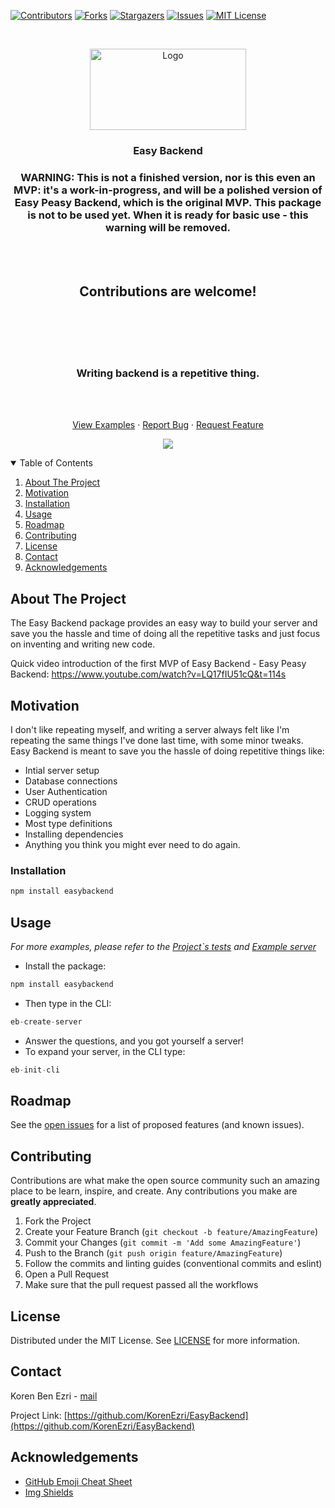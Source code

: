 [![Contributors][contributors-shield]][contributors-url]
[![Forks][forks-shield]][forks-url]
[![Stargazers][stars-shield]][stars-url]
[![Issues][issues-shield]][issues-url]
[![MIT License][license-shield]][license-url]

<br />
<p align="center">
  <a href="https://github.com/KorenEzri/EasyBackend">
    <img src="https://github.com/KorenEzri/EasyBackend/blob/main/logo2.png?raw=true" alt="Logo" width="250" height="130">
  </a>

  <h3 align="center">Easy Backend</h3>

  <h3 align="center">WARNING: This is not a finished version, nor is this even an MVP: it's a work-in-progress, and will be a polished version of Easy Peasy Backend, which is the original MVP. This package is not to be used yet. When it is ready for basic use - this warning will be removed.</h2>
      <br />
    <br />
    <h2 align="center">Contributions are welcome!</h2>
        <br />
    <br />
        <br />
    <br />
  <p align="center">
    <h3 align="center">Writing backend is a repetitive thing.</h3>
    <br />
    <br />
    <p align="center">
    <a href="https://github.com/KorenEzri/EasyBackend/blob/master/__tests__/middleware.test.ts">View Examples</a>
    ·
    <a href="https://github.com/KorenEzri/EasyBackend/issues">Report Bug</a>
    ·
    <a href="https://github.com/KorenEzri/EasyBackend/issues">Request Feature</a>
  </p>
  </p>
</p>
<p align="center">
  <img src="https://github.com/KorenEzri/EasyBackend/blob/main/logo.PNG?raw=true"/>
</p>

<details open="open">
  <summary>Table of Contents</summary>
  <ol>
    <li>
      <a href="#about-the-project">About The Project</a>
    </li>
      <li>
      <a href="#motivation">Motivation</a>
    </li>
    <li><a href="#installation">Installation</a></li>
    <li><a href="#usage">Usage</a></li>
    <li><a href="#roadmap">Roadmap</a></li>
    <li><a href="#contributing">Contributing</a></li>
    <li><a href="#license">License</a></li>
    <li><a href="#contact">Contact</a></li>
    <li><a href="#acknowledgements">Acknowledgements</a></li>
    
  </ol>
</details>

## About The Project

The Easy Backend package provides an easy way to build your server and save you the hassle and time of doing all the repetitive tasks and just focus on inventing and writing new code.

Quick video introduction of the first MVP of Easy Backend - Easy Peasy Backend: https://www.youtube.com/watch?v=LQ17fIU51cQ&t=114s

## Motivation

I don't like repeating myself, and writing a server always felt like I'm repeating the same things I've done last time, with some minor tweaks.
Easy Backend is meant to save you the hassle of doing repetitive things like:

* Intial server setup
* Database connections
* User Authentication
* CRUD operations
* Logging system
* Most type definitions 
* Installing dependencies
* Anything you think you might ever need to do again.

### Installation

```sh
npm install easybackend
```

## Usage

_For more examples, please refer to the [Project`s tests](https://github.com/KorenEzri/EasyBackend/blob/master/__tests__/middleware.test.ts) and [Example server](https://github.com/ShaharEli/requestFieldsSelector/blob/master/example)_

- Install the package: 

```js
npm install easybackend
```

- Then type in the CLI:

```js
eb-create-server
```

- Answer the questions, and you got yourself a server!
- To expand your server, in the CLI type:

```js
eb-init-cli
```

## Roadmap

See the [open issues](https://github.com/KorenEzri/EasyBackend/issues) for a list of proposed features (and known issues).

<!-- CONTRIBUTING -->

## Contributing

Contributions are what make the open source community such an amazing place to be learn, inspire, and create. Any contributions you make are **greatly appreciated**.

1. Fork the Project
2. Create your Feature Branch (`git checkout -b feature/AmazingFeature`)
3. Commit your Changes (`git commit -m 'Add some AmazingFeature'`)
4. Push to the Branch (`git push origin feature/AmazingFeature`)
5. Follow the commits and linting guides (conventional commits and eslint)
6. Open a Pull Request
7. Make sure that the pull request passed all the workflows

## License

Distributed under the MIT License. See [LICENSE](https://github.com/othneildrew/Best-README-Template/blob/master/LICENSE.txt) for more information.

<!-- CONTACT -->

## Contact

Koren Ben Ezri - [mail](korencrimson@gmail.com)

Project Link: [https://github.com/KorenEzri/EasyBackend](https://github.com/KorenEzri/EasyBackend)

<!-- ACKNOWLEDGEMENTS -->

## Acknowledgements

- [GitHub Emoji Cheat Sheet](https://www.webpagefx.com/tools/emoji-cheat-sheet)
- [Img Shields](https://shields.io)

[contributors-shield]: https://img.shields.io/github/contributors/KorenEzri/EasyBackend.svg?style=for-the-badge
[contributors-url]: https://github.com/KorenEzri/EasyBackend/graphs/contributors
[forks-shield]: https://img.shields.io/github/forks/KorenEzri/EasyBackend.svg?style=for-the-badge
[forks-url]: https://github.com/KorenEzri/EasyBackend/network/members
[stars-shield]: https://img.shields.io/github/stars/KorenEzri/EasyBackend.svg?style=for-the-badge
[stars-url]: https://github.com/KorenEzri/EasyBackend/stargazers
[issues-shield]: https://img.shields.io/github/issues/KorenEzri/EasyBackend.svg?style=for-the-badge
[issues-url]: https://github.com/KorenEzri/EasyBackend/issues
[license-shield]: https://img.shields.io/github/license/othneildrew/Best-README-Template.svg?style=for-the-badge
[license-url]: https://github.com/othneildrew/Best-README-Template/blob/master/LICENSE.txt
